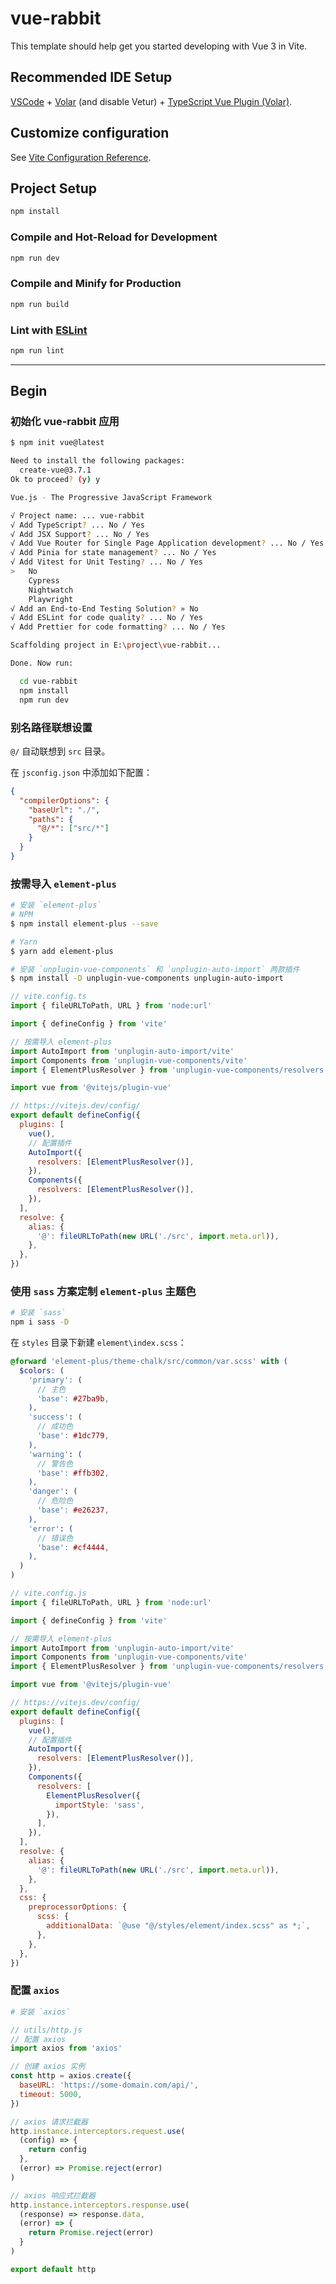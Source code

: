 # vue-rabbit

This template should help get you started developing with Vue 3 in Vite.

## Recommended IDE Setup

[VSCode](https://code.visualstudio.com/) + [Volar](https://marketplace.visualstudio.com/items?itemName=Vue.volar) (and disable Vetur) + [TypeScript Vue Plugin (Volar)](https://marketplace.visualstudio.com/items?itemName=Vue.vscode-typescript-vue-plugin).

## Customize configuration

See [Vite Configuration Reference](https://vitejs.dev/config/).

## Project Setup

```sh
npm install
```

### Compile and Hot-Reload for Development

```sh
npm run dev
```

### Compile and Minify for Production

```sh
npm run build
```

### Lint with [ESLint](https://eslint.org/)

```sh
npm run lint
```



---



## Begin

### 初始化 vue-rabbit 应用

```sh
$ npm init vue@latest

Need to install the following packages:
  create-vue@3.7.1
Ok to proceed? (y) y

Vue.js - The Progressive JavaScript Framework

√ Project name: ... vue-rabbit
√ Add TypeScript? ... No / Yes
√ Add JSX Support? ... No / Yes
√ Add Vue Router for Single Page Application development? ... No / Yes
√ Add Pinia for state management? ... No / Yes
√ Add Vitest for Unit Testing? ... No / Yes
>   No
    Cypress
    Nightwatch
    Playwright
√ Add an End-to-End Testing Solution? » No
√ Add ESLint for code quality? ... No / Yes
√ Add Prettier for code formatting? ... No / Yes

Scaffolding project in E:\project\vue-rabbit...

Done. Now run:

  cd vue-rabbit
  npm install
  npm run dev

```

### 别名路径联想设置

`@/` 自动联想到 `src` 目录。

在 `jsconfig.json` 中添加如下配置：

```json
{
  "compilerOptions": {
    "baseUrl": "./",
    "paths": {
      "@/*": ["src/*"]
    }
  }
}

```

### 按需导入 `element-plus`

```sh
# 安装 `element-plus`
# NPM
$ npm install element-plus --save

# Yarn
$ yarn add element-plus
```

```sh
# 安装 `unplugin-vue-components` 和 `unplugin-auto-import` 两款插件
$ npm install -D unplugin-vue-components unplugin-auto-import
```

```js
// vite.config.ts
import { fileURLToPath, URL } from 'node:url'

import { defineConfig } from 'vite'

// 按需导入 element-plus
import AutoImport from 'unplugin-auto-import/vite'
import Components from 'unplugin-vue-components/vite'
import { ElementPlusResolver } from 'unplugin-vue-components/resolvers'

import vue from '@vitejs/plugin-vue'

// https://vitejs.dev/config/
export default defineConfig({
  plugins: [
    vue(),
    // 配置插件
    AutoImport({
      resolvers: [ElementPlusResolver()],
    }),
    Components({
      resolvers: [ElementPlusResolver()],
    }),
  ],
  resolve: {
    alias: {
      '@': fileURLToPath(new URL('./src', import.meta.url)),
    },
  },
})

```

### 使用 `sass` 方案定制 `element-plus` 主题色

```sh
# 安装 `sass`
npm i sass -D
```

在 `styles` 目录下新建 `element\index.scss`：

```scss
@forward 'element-plus/theme-chalk/src/common/var.scss' with (
  $colors: (
    'primary': (
      // 主色
      'base': #27ba9b,
    ),
    'success': (
      // 成功色
      'base': #1dc779,
    ),
    'warning': (
      // 警告色
      'base': #ffb302,
    ),
    'danger': (
      // 危险色
      'base': #e26237,
    ),
    'error': (
      // 错误色
      'base': #cf4444,
    ),
  )
)
```

```js
// vite.config.js
import { fileURLToPath, URL } from 'node:url'

import { defineConfig } from 'vite'

// 按需导入 element-plus
import AutoImport from 'unplugin-auto-import/vite'
import Components from 'unplugin-vue-components/vite'
import { ElementPlusResolver } from 'unplugin-vue-components/resolvers'

import vue from '@vitejs/plugin-vue'

// https://vitejs.dev/config/
export default defineConfig({
  plugins: [
    vue(),
    // 配置插件
    AutoImport({
      resolvers: [ElementPlusResolver()],
    }),
    Components({
      resolvers: [
        ElementPlusResolver({
          importStyle: 'sass',
        }),
      ],
    }),
  ],
  resolve: {
    alias: {
      '@': fileURLToPath(new URL('./src', import.meta.url)),
    },
  },
  css: {
    preprocessorOptions: {
      scss: {
        additionalData: `@use "@/styles/element/index.scss" as *;`,
      },
    },
  },
})

```

### 配置 `axios`

```sh
# 安装 `axios`
```

```js
// utils/http.js
// 配置 axios
import axios from 'axios'

// 创建 axios 实例
const http = axios.create({
  baseURL: 'https://some-domain.com/api/',
  timeout: 5000,
})

// axios 请求拦截器
http.instance.interceptors.request.use(
  (config) => {
    return config
  },
  (error) => Promise.reject(error)
)

// axios 响应式拦截器
http.instance.interceptors.response.use(
  (response) => response.data,
  (error) => {
    return Promise.reject(error)
  }
)

export default http

```

